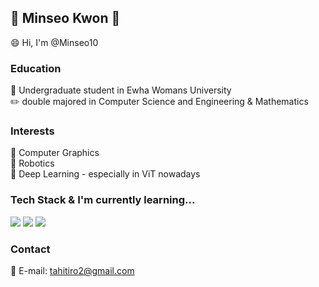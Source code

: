 ## 🌟 Minseo Kwon 🌟
😄 Hi, I'm @Minseo10
### Education
🌸 Undergraduate student in Ewha Womans University  
✏️ double majored in Computer Science and Engineering & Mathematics    
### Interests
🎥 Computer Graphics  
🤖 Robotics  
🧠 Deep Learning - especially in ViT nowadays  
### Tech Stack & I'm currently learning...
<img src="https://img.shields.io/badge/c++-00599C?style=flat-square&logo=c&logoColor=white"/></a>
<img src="https://img.shields.io/badge/python-3776AB?style=flat-square&logo=python&logoColor=white"/></a> 
<img src="https://img.shields.io/badge/ROS-22314E?style=flat-square&logo=ROS&logoColor=white"/></a>  
### Contact
📧 E-mail: tahitiro2@gmail.com  
